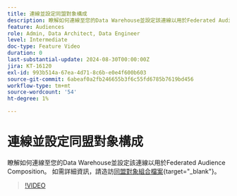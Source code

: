 ```yaml
---
title: 連線並設定同盟對象構成
description: 瞭解如何連線至您的Data Warehouse並設定該連線以用於Federated Audience Composition。
feature: Audiences
role: Admin, Data Architect, Data Engineer
level: Intermediate
doc-type: Feature Video
duration: 0
last-substantial-update: 2024-08-30T00:00:00Z
jira: KT-16120
exl-id: 993b514a-67ea-4d71-8c6b-e0e4f600b603
source-git-commit: 6abeaf0a2fb246655b3f6c55fd6785b7619bd456
workflow-type: tm+mt
source-wordcount: '54'
ht-degree: 1%

---
```


# 連線並設定同盟對象構成

瞭解如何連線至您的Data Warehouse並設定該連線以用於Federated Audience Composition。 如需詳細資訊，請造訪[同盟對象組合檔案](https://experienceleague.adobe.com/zh-hant/docs/federated-audience-composition/using/home){target="_blank"}。

>[!VIDEO](https://video.tv.adobe.com/v/3451567/?captions=chi_hant&learn=on&enablevpops)
